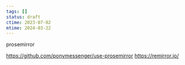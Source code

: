 ```yaml
---
tags: []
status: draft
ctime: 2023-07-02
mtime: 2024-03-22
---
```


prosemirror

https://github.com/ponymessenger/use-prosemirror
https://remirror.io/